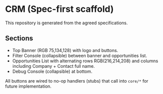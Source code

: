 # CRM (Spec-first scaffold)

This repository is generated from the agreed specifications.

## Sections
- Top Banner (RGB 75,134,128) with logo and buttons.
- Filter Console (collapsible) between banner and opportunities list.
- Opportunities List with alternating rows RGB(216,214,208) and columns including Company + Contact full name.
- Debug Console (collapsible) at bottom.

All buttons are wired to no-op handlers (stubs) that call into `core/*` for future implementation.
